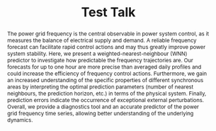 ---
layout: talk
title:  Test Talk
name:  Johannes Kruse
talk-url: 
abstract: The power grid frequency is the central observable in power system control, as it measures the balance of electrical supply and demand. A reliable frequency forecast can facilitate rapid control actions and may thus greatly improve power system stability. Here, we present a weighted-nearest-neighbour (WNN) predictor to investigate how predictable the frequency trajectories are. Our forecasts for up to one hour are more precise than averaged daily profiles and could increase the efficiency of frequency control actions. Furthermore, we gain an increased understanding of the specific properties of different synchronous areas by interpreting the optimal prediction parameters (number of nearest neighbours, the prediction horizon, etc.) in terms of the physical system. Finally, prediction errors indicate the occurrence of exceptional external perturbations. Overall, we provide a diagnostics tool and an accurate predictor of the power grid frequency time series, allowing better understanding of the underlying dynamics.
session: contributed
---